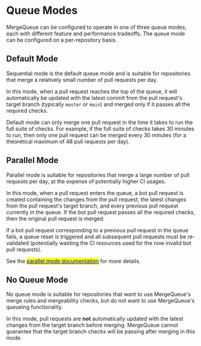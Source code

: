 # Queue Modes

MergeQueue can be configured to operate in one of three queue modes, each with different feature and performance tradeoffs. The queue mode can be configured on a per-repository basis.

## Default Mode

Sequential mode is the default queue mode and is suitable for repositories that merge a relatively small number of pull requests per day.

In this mode, when a pull request reaches the top of the queue, it will automatically be updated with the latest commit from the pull request's target branch (typically `master` or `main`) and merged only if it passes all the required checks.

Default mode can only merge one pull request in the time it takes to run the full suite of checks. For example, if the full suite of checks takes 30 minutes to run, then only one pull request can be merged every 30 minutes (for a theoretical maximum of 48 pull requests per day).

## Parallel Mode

Parallel mode is suitable for repositories that merge a large number of pull requests per day, at the expense of potentially higher CI usages.

In this mode, when a pull request enters the queue, a bot pull request is created containing the changes from the pull request, the latest changes from the pull request's target branch, and every previous pull request currently in the queue. If the bot pull request passes all the required checks, then the original pull request is merged.

If a bot pull request corresponding to a previous pull request in the queue fails, a queue reset is triggered and all subsequent pull requests must be re-validated (potentially wasting the CI resources used for the now invalid bot pull requests).

See the [<mark style="color:blue;">parallel mode documentation</mark>](parallel-mode/) for more details.

## No Queue Mode

No queue mode is suitable for repositories that want to use MergeQueue's merge rules and mergeability checks, but do not want to use MergeQueue's queueing functionality.

In this mode, pull requests are **not** automatically updated with the latest changes from the target branch before merging. MergeQueue cannot guarantee that the target branch checks will be passing after merging in this mode.
